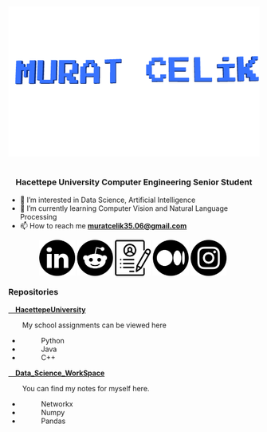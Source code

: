 <p align="center">
  <img width="600" height="300" src="https://github.com/MuratCelik3506/MuratCelik3506/blob/main/name.gif">
</p>
<h1 align="center"></h1>
<h3 align="center">Hacettepe University Computer Engineering Senior Student </h3>

- 👀 I’m interested in Data Science, Artificial Intelligence
- 🌱 I’m currently learning Computer Vision and Natural Language Processing
- 📫 How to reach me **muratcelik35.06@gmail.com**


<div style=" width: 380px; height: 72px; margin: auto;">
  <a href="https://www.linkedin.com/in/muratcelik35/"><img src="img/linkedin.png"
          style="height: 72px; width: 72px;"></a>
  <a href="https://github.com/MuratCelik3506"><img src="img/github.png"
          style="height: 72px; width: 72px;"></a>
  <a href="https://raw.githubusercontent.com/MuratCelik3506/muratcelik3506.github.io/gh-pages/Murat_Celik_CV.pdf"><img src="img/resume.png" style="height: 72px; width: 72px;"></a>
  <a href="https://medium.com/@muratcelik35-06"><img src="img/medium.png"
          style="height: 72px; width: 72px;"></a>
  <a href="https://www.instagram.com/murat.celik.8197/"><img src="img/insta.png"
          style="height: 72px; width: 72px;"></a>
</div>




<h3> Repositories</h3>
<a href="https://github.com/MuratCelik3506/HacettepeUniversity"><b>&emsp;HacettepeUniversity</b></a>
<p>&emsp;&emsp;My school assignments can be viewed here </p>
<ul>
  <li>&emsp;&emsp;&emsp;Python</li>
  <li>&emsp;&emsp;&emsp;Java</li>
  <li>&emsp;&emsp;&emsp;C++</li>
</ul>


<a href="https://github.com/MuratCelik3506/Data_Science_WorkSpace"><b>&emsp;Data_Science_WorkSpace</b></a>
<p>&emsp;&emsp;You can find my notes for myself here.  </p>
<ul>
  <li>&emsp;&emsp;&emsp;Networkx</li>
  <li>&emsp;&emsp;&emsp;Numpy</li>
  <li>&emsp;&emsp;&emsp;Pandas</li>
</ul>


